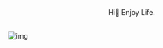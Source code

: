  <center>Hi👋 Enjoy Life.</center> </br> 
 
 ![img](https://github.com/kkislam/blog/blob/main/b15bbc9a503a37ce178790a6af6b33b9.jpeg)
